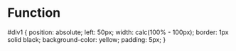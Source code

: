 # Function
#div1 {   position: absolute;   left: 50px;   width: calc(100% - 100px);   border: 1px solid black;   background-color: yellow;   padding: 5px; }
